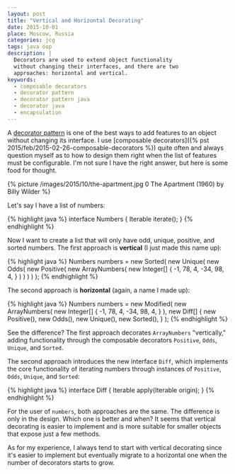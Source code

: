 ```yaml
---
layout: post
title: "Vertical and Horizontal Decorating"
date: 2015-10-01
place: Moscow, Russia
categories: jcg
tags: java oop
description: |
  Decorators are used to extend object functionality
  without changing their interfaces, and there are two
  approaches: horizontal and vertical.
keywords:
  - composable decorators
  - decorator pattern
  - decorator pattern java
  - decorator java
  - encapsulation
---
```


A [decorator pattern](http://en.wikipedia.org/wiki/Decorator_pattern)
is one of the best ways to add features to an object
without changing its interface. I use
[composable decorators]({% pst 2015/feb/2015-02-26-composable-decorators %})
quite often and always question myself as to how to design them right
when the list of features must be configurable.
I'm not sure I have the right answer, but here is
some food for thought.

<!--more-->

{% picture /images/2015/10/the-apartment.jpg 0 The Apartment (1960) by Billy Wilder %}

Let's say I have a list of numbers:

{% highlight java %}
interface Numbers {
  Iterable<Integer> iterate();
}
{% endhighlight %}

Now I want to create a list that will only have odd, unique, positive, and sorted numbers.
The first approach is **vertical** (I just made this name up):

{% highlight java %}
Numbers numbers = new Sorted(
  new Unique(
    new Odds(
      new Positive(
        new ArrayNumbers(
          new Integer[] {
            -1, 78, 4, -34, 98, 4,
          }
        )
      )
    )
  )
);
{% endhighlight %}

The second approach is **horizontal** (again, a name I made up):

{% highlight java %}
Numbers numbers = new Modified(
  new ArrayNumbers(
    new Integer[] {
      -1, 78, 4, -34, 98, 4,
    }
  ),
  new Diff[] {
    new Positive(),
    new Odds(),
    new Unique(),
    new Sorted(),
  }
);
{% endhighlight %}

See the difference? The first approach decorates `ArrayNumbers` "vertically,"
adding functionality through the composable decorators `Positive`, `Odds`,
`Unique`, and `Sorted`.

The second approach introduces the new interface `Diff`, which implements
the core functionality of iterating numbers through instances of
`Positive`, `Odds`, `Unique`, and `Sorted`:

{% highlight java %}
interface Diff {
  Iterable<Integer> apply(Iterable<Integer> origin);
}
{% endhighlight %}

For the user of `numbers`, both approaches are the same. The difference is
only in the design. Which one is better and when? It seems that
vertical decorating is easier to implement and is more suitable for
smaller objects that expose just a few methods.

As for my experience, I always tend to start with vertical decorating since it's
easier to implement but eventually migrate to a horizontal one when the
number of decorators starts to grow.
